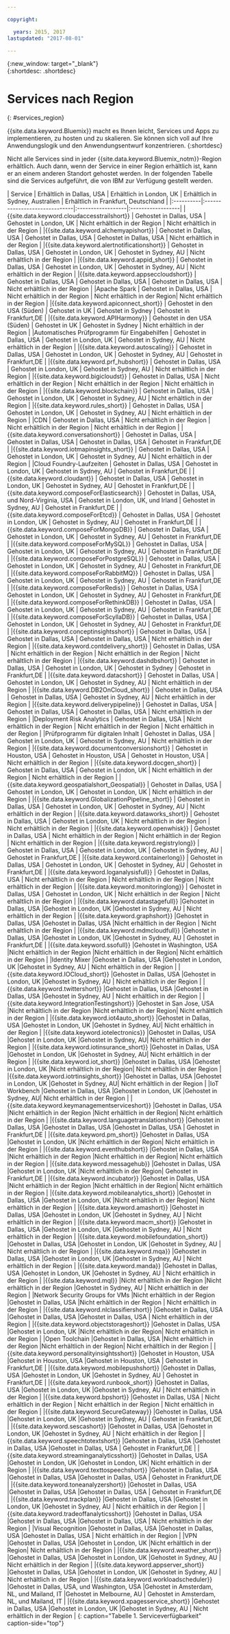 ```yaml
---

copyright:

  years: 2015, 2017
lastupdated: "2017-08-01"

---
```


{:new_window: target="_blank"}  
{:shortdesc: .shortdesc}


# Services nach Region
{: #services_region}

{{site.data.keyword.Bluemix}} macht es Ihnen leicht, Services und Apps zu implementieren, zu hosten und zu skalieren. Sie können sich voll auf Ihre Anwendungslogik und den Anwendungsentwurf konzentrieren. 
{:shortdesc}

Nicht alle Services sind in jeder {{site.data.keyword.Bluemix_notm}}-Region erhältlich. Auch dann, wenn der Service in einer Region erhältlich ist, kann er an einem anderen Standort gehostet werden. In der folgenden Tabelle sind die Services aufgeführt, die von IBM zur Verfügung gestellt werden.



| Service | Erhältlich in Dallas, USA | Erhältlich in London, UK | Erhältlich in Sydney, Australien | Erhältlich in Frankfurt, Deutschland |
|:----------|:------------------------------|:------------------|:------------------|
|{{site.data.keyword.cloudaccesstrailshort}} | Gehostet in Dallas, USA | Gehostet in London, UK | Nicht erhältlich in der Region | Nicht erhältlich in der Region |
|{{site.data.keyword.alchemyapishort}} | Gehostet in Dallas, USA | Gehostet in Dallas, USA | Gehostet in Dallas, USA | Nicht erhältlich in der Region |
|{{site.data.keyword.alertnotificationshort}}	| Gehostet in Dallas, USA	| Gehostet in London, UK	| Gehostet in Sydney, AU | Nicht erhältlich in der Region |
|{{site.data.keyword.appid_short}} | Gehostet in Dallas, USA | Gehostet in London, UK | Gehostet in Sydney, AU | Nicht erhältlich in der Region |
|{{site.data.keyword.appseccloudshort}} | Gehostet in Dallas, USA | Gehostet in Dallas, USA | Gehostet in Dallas, USA | Nicht erhältlich in der Region |
|Apache Spark | Gehostet in Dallas, USA | Nicht erhältlich in der Region | Nicht erhältlich in der Region| Nicht erhältlich in der Region |
|{{site.data.keyword.apiconnect_short}} | Gehostet in den USA (Süden) | Gehostet in UK | Gehostet in Sydney | Gehostet in Frankfurt,DE |
|{{site.data.keyword.APIHarmony}} | Gehostet in den USA (Süden) | Gehostet in UK | Gehostet in Sydney | Nicht erhältlich in der Region |
|Automatisches Prüfprogramm für Eingabehilfen | Gehostet in Dallas, USA | Gehostet in London, UK | Gehostet in Sydney, AU | Nicht erhältlich in der Region |
|{{site.data.keyword.autoscaling}} | Gehostet in Dallas, USA | Gehostet in London, UK | Gehostet in Sydney, AU | Gehostet in Frankfurt,DE |
|{{site.data.keyword.prf_hubshort}}	| Gehostet in Dallas, USA | Gehostet in London, UK | Gehostet in Sydney, AU | Nicht erhältlich in der Region |
|{{site.data.keyword.bigicloudst}} | Gehostet in Dallas, USA | Nicht erhältlich in der Region | Nicht erhältlich in der Region | Nicht erhältlich in der Region |
|{{site.data.keyword.blockchain}} | Gehostet in Dallas, USA | Gehostet in London, UK | Gehostet in Sydney, AU | Nicht erhältlich in der Region |
|{{site.data.keyword.rules_short}} | Gehostet in Dallas, USA | Gehostet in London, UK | Gehostet in Sydney, AU | Nicht erhältlich in der Region |
|CDN | Gehostet in Dallas, USA | Nicht erhältlich in der Region | Nicht erhältlich in der Region | Nicht erhältlich in der Region |
|{{site.data.keyword.conversationshort}} | Gehostet in Dallas, USA | Gehostet in Dallas, USA | Gehostet in Dallas, USA | Gehostet in Frankfurt,DE |
|{{site.data.keyword.iotmapinsights_short}} | Gehostet in Dallas, USA | Gehostet in London, UK | Gehostet in Sydney, AU | Nicht erhältlich in der Region |
|Cloud Foundry-Laufzeiten | Gehostet in Dallas, USA | Gehostet in London, UK | Gehostet in Sydney, AU | Gehostet in Frankfurt,DE |
|{{site.data.keyword.cloudant}} | Gehostet in Dallas, USA | Gehostet in London, UK | Gehostet in Sydney, AU | Gehostet in Frankfurt,DE |
|{{site.data.keyword.composeForElasticsearch}} | Gehostet in Dallas, USA, und Nord-Virginia, USA | Gehostet in London, UK, und Irland | Gehostet in Sydney, AU | Gehostet in Frankfurt,DE |
|{{site.data.keyword.composeForEtcd}}	| Gehostet in Dallas, USA	| Gehostet in London, UK	| Gehostet in Sydney, AU | Gehostet in Frankfurt,DE |
|{{site.data.keyword.composeForMongoDB}} | Gehostet in Dallas, USA | Gehostet in London, UK | Gehostet in Sydney, AU | Gehostet in Frankfurt,DE |
|{{site.data.keyword.composeForMySQL}} | Gehostet in Dallas, USA | Gehostet in London, UK | Gehostet in Sydney, AU | Gehostet in Frankfurt,DE |
|{{site.data.keyword.composeForPostgreSQL}} | Gehostet in Dallas, USA | Gehostet in London, UK | Gehostet in Sydney, AU | Gehostet in Frankfurt,DE |
|{{site.data.keyword.composeForRabbitMQ}}	| Gehostet in Dallas, USA	| Gehostet in London, UK | Gehostet in Sydney, AU | Gehostet in Frankfurt,DE |
|{{site.data.keyword.composeForRedis}} | Gehostet in Dallas, USA	| Gehostet in London, UK | Gehostet in Sydney, AU | Gehostet in Frankfurt,DE |
|{{site.data.keyword.composeForRethinkDB}} | Gehostet in Dallas, USA | Gehostet in London, UK | Gehostet in Sydney, AU | Gehostet in Frankfurt,DE |
|{{site.data.keyword.composeForScyllaDB}} | Gehostet in Dallas, USA | Gehostet in London, UK | Gehostet in Sydney, AU | Gehostet in Frankfurt,DE |
|{{site.data.keyword.conceptinsightsshort}}	| Gehostet in Dallas, USA	| Gehostet in Dallas, USA	| Gehostet in Dallas, USA | Nicht erhältlich in der Region |
|{{site.data.keyword.contdelivery_short}} | Gehostet in Dallas, USA | Nicht erhältlich in der Region | Nicht erhältlich in der Region | Nicht erhältlich in der Region |
|{{site.data.keyword.dashdbshort}} | Gehostet in Dallas, USA | Gehostet in London, UK | Gehostet in Sydney | Gehostet in Frankfurt,DE |
|{{site.data.keyword.datacshort}}	| Gehostet in Dallas, USA	| Gehostet in London, UK	| Gehostet in Sydney, AU | Nicht erhältlich in der Region |
|{{site.data.keyword.DB2OnCloud_short}}	| Gehostet in Dallas, USA	| Gehostet in Dallas, USA	| Gehostet in Sydney, AU | Nicht erhältlich in der Region |
|{{site.data.keyword.deliverypipeline}}	| Gehostet in Dallas, USA | Gehostet in Dallas, USA	| Gehostet in Dallas, USA | Nicht erhältlich in der Region |
|Deployment Risk Analytics | Gehostet in Dallas, USA | Nicht erhältlich in der Region | Nicht erhältlich in der Region | Nicht erhältlich in der Region |
|Prüfprogramm für digitalen Inhalt | Gehostet in Dallas, USA | Gehostet in London, UK | Gehostet in Sydney, AU | Nicht erhältlich in der Region |
|{{site.data.keyword.documentconversionshort}} | Gehostet in Houston, USA	| Gehostet in Houston, USA	| Gehostet in Houston, USA | Nicht erhältlich in der Region |
|{{site.data.keyword.docgen_short}}	| Gehostet in Dallas, USA	| Gehostet in London, UK	| Nicht erhältlich in der Region | Nicht erhältlich in der Region |
|{{site.data.keyword.geospatialshort_Geospatial}}	| Gehostet in Dallas, USA	| Gehostet in London, UK	| Gehostet in London, UK | Nicht erhältlich in der Region |
|{{site.data.keyword.GlobalizationPipeline_short}}	| Gehostet in Dallas, USA	| Gehostet in London, UK	| Gehostet in Sydney, AU | Nicht erhältlich in der Region |
|{{site.data.keyword.dataworks_short}} | Gehostet in Dallas, USA | Gehostet in London, UK | Nicht erhältlich in der Region | Nicht erhältlich in der Region |
|{{site.data.keyword.openwhisk}} | Gehostet in Dallas, USA | Nicht erhältlich in der Region | Nicht erhältlich in der Region | Nicht erhältlich in der Region |
|{{site.data.keyword.registrylong}} | Gehostet in Dallas, USA | Gehostet in London, UK | Gehostet in Sydney, AU | Gehostet in Frankfurt,DE |
|{{site.data.keyword.containerlong}} | Gehostet in Dallas, USA | Gehostet in London, UK | Gehostet in Sydney, AU | Gehostet in Frankfurt,DE |
|{{site.data.keyword.loganalysisfull}} | Gehostet in Dallas, USA | Nicht erhältlich in der Region | Nicht erhältlich in der Region | Nicht erhältlich in der Region |
|{{site.data.keyword.monitoringlong}} | Gehostet in Dallas, USA | Gehostet in London, UK | Nicht erhältlich in der Region | Nicht erhältlich in der Region |
|{{site.data.keyword.datastagefull}}		|Gehostet in Dallas, USA		|Gehostet in London, UK		|Gehostet in Sydney, AU | Nicht erhältlich in der Region |
|{{site.data.keyword.graphshort}}       |Gehostet in Dallas, USA		|Gehostet in Dallas, USA		|Nicht erhältlich in der Region | Nicht erhältlich in der Region |
|{{site.data.keyword.mdmcloudfull}}		|Gehostet in Dallas, USA		|Gehostet in London, UK		|Gehostet in Sydney, AU | Gehostet in Frankfurt,DE |
|{{site.data.keyword.ssofull}}			|Gehostet in Washington, USA		|Nicht erhältlich in der Region		|Nicht erhältlich in der Region| Nicht erhältlich in der Region |
|Identity Mixer		|Gehostet in Dallas, USA		|Gehostet in London, UK		|Gehostet in Sydney, AU | Nicht erhältlich in der Region |
|{{site.data.keyword.IOCloud_short}}		|Gehostet in Dallas, USA		|Gehostet in London, UK		|Gehostet in Sydney, AU | Nicht erhältlich in der Region |
|{{site.data.keyword.twittershort}}		|Gehostet in Dallas, USA		|Gehostet in Dallas, USA		|Gehostet in Sydney, AU | Nicht erhältlich in der Region |
|{{site.data.keyword.IntegrationTestingshort}}	|Gehostet in San Jose, USA		|Nicht erhältlich in der Region		|Nicht erhältlich in der Region| Nicht erhältlich in der Region |
|{{site.data.keyword.iot4auto_short}}		|Gehostet in Dallas, USA		|Gehostet in London, UK		|Gehostet in Sydney, AU| Nicht erhältlich in der Region |
|{{site.data.keyword.iotelectronics}}		|Gehostet in Dallas, USA		|Gehostet in London, UK		|Gehostet in Sydney, AU| Nicht erhältlich in der Region |
|{{site.data.keyword.iotinsurance_short}}		|Gehostet in Dallas, USA		|Gehostet in London, UK		|Gehostet in Sydney, AU| Nicht erhältlich in der Region |
|{{site.data.keyword.iot_short}}		|Gehostet in Dallas, USA		|Gehostet in London, UK		|Nicht erhältlich in der Region| Nicht erhältlich in der Region |
|{{site.data.keyword.iotrtinsights_short}}		|Gehostet in Dallas, USA		|Gehostet in London, UK		|Gehostet in Sydney, AU| Nicht erhältlich in der Region |
|IoT Workbench		|Gehostet in Dallas, USA		|Gehostet in London, UK		|Gehostet in Sydney, AU| Nicht erhältlich in der Region |
|{{site.data.keyword.keymanagementserviceshort}}	|Gehostet in Dallas, USA		|Nicht erhältlich in der Region		|Nicht erhältlich in der Region| Nicht erhältlich in der Region |
|{{site.data.keyword.languagetranslationshort}}	|Gehostet in Dallas, USA		|Gehostet in Dallas, USA		|Gehostet in Dallas, USA | Gehostet in Frankfurt,DE |
|{{site.data.keyword.pm_short}}   |Gehostet in Dallas, USA		|Gehostet in London, UK		|Nicht erhältlich in der Region| Nicht erhältlich in der Region |
|{{site.data.keyword.eventhubshort}}		|Gehostet in Dallas, USA		|Nicht erhältlich in der Region		|Nicht erhältlich in der Region| Nicht erhältlich in der Region |
|{{site.data.keyword.messagehub}}		|Gehostet in Dallas, USA		|Gehostet in London, UK		|Nicht erhältlich in der Region| Gehostet in Frankfurt,DE |
|{{site.data.keyword.incubator}}		|Gehostet in Dallas, USA		|Nicht erhältlich in der Region		|Nicht erhältlich in der Region| Nicht erhältlich in der Region |
|{{site.data.keyword.mobileanalytics_short}}		|Gehostet in Dallas, USA		|Gehostet in London, UK		|Nicht erhältlich in der Region| Nicht erhältlich in der Region |
|{{site.data.keyword.amashort}}			|Gehostet in Dallas, USA		|Gehostet in London, UK			|Gehostet in Sydney, AU | Nicht erhältlich in der Region |
|{{site.data.keyword.macm_short}}		|Gehostet in Dallas, USA		|Gehostet in London, UK			|Gehostet in Sydney, AU | Nicht erhältlich in der Region |
|{{site.data.keyword.mobilefoundation_short}}			|Gehostet in Dallas, USA		|Gehostet in London, UK			|Gehostet in Sydney, AU | Nicht erhältlich in der Region |
|{{site.data.keyword.mqa}}			|Gehostet in Dallas, USA		|Gehostet in London, UK			|Gehostet in Sydney, AU | Nicht erhältlich in der Region |
|{{site.data.keyword.manda}}			|Gehostet in Dallas, USA		|Gehostet in London, UK		|Gehostet in Sydney, AU | Nicht erhältlich in der Region |
|{{site.data.keyword.mql}}			|Nicht erhältlich in der Region		|Nicht erhältlich in der Region		|Gehostet in Sydney, AU | Nicht erhältlich in der Region |
|Network Security Groups for VMs 	|Nicht erhältlich in der Region		|Gehostet in Dallas, USA		|Nicht erhältlich in der Region | Nicht erhältlich in der Region |
|{{site.data.keyword.nlclassifiershort}} 	|Gehostet in Dallas, USA		|Gehostet in Dallas, USA		|Gehostet in Dallas, USA | Nicht erhältlich in der Region |
|{{site.data.keyword.objectstorageshort}}	|Gehostet in Dallas, USA		|Gehostet in London, UK		|Nicht erhältlich in der Region| Nicht erhältlich in der Region |
|Open Toolchain			|Gehostet in Dallas, USA		|Nicht erhältlich in der Region		|Nicht erhältlich in der Region| Nicht erhältlich in der Region |
|{{site.data.keyword.personalityinsightsshort}}	|Gehostet in Houston, USA		|Gehostet in Houston, USA		|Gehostet in Houston, USA | Gehostet in Frankfurt,DE |
|{{site.data.keyword.mobilepushshort}}				|Gehostet in Dallas, USA		|Gehostet in London, UK			|Gehostet in Sydney, AU | Gehostet in Frankfurt,DE |
|{{site.data.keyword.runbook_short}}				|Gehostet in Dallas, USA		|Gehostet in London, UK			|Gehostet in Sydney, AU | Nicht erhältlich in der Region |
|{{site.data.keyword.bpshort}}				|Gehostet in Dallas, USA		| Nicht erhältlich in der Region | Nicht erhältlich in der Region | Nicht erhältlich in der Region |
|{{site.data.keyword.SecureGateway}}		|Gehostet in Dallas, USA		|Gehostet in London, UK		|Gehostet in Sydney, AU | Gehostet in Frankfurt,DE |
|{{site.data.keyword.sescashort}}		|Gehostet in Dallas, USA		|Gehostet in London, UK		|Gehostet in Sydney, AU | Nicht erhältlich in der Region |
|{{site.data.keyword.speechtotextshort}}	|Gehostet in Dallas, USA		|Gehostet in Dallas, USA		|Gehostet in Dallas, USA | Gehostet in Frankfurt,DE |
|{{site.data.keyword.streaminganalyticsshort}}	|Gehostet in Dallas, USA		|Gehostet in London, UK		|Gehostet in London, UK| Nicht erhältlich in der Region |
|{{site.data.keyword.texttospeechshort}} 	|Gehostet in Dallas, USA		|Gehostet in Dallas, USA		|Gehostet in Dallas, USA | Gehostet in Frankfurt,DE |
|{{site.data.keyword.toneanalyzershort}} 	|Gehostet in Dallas, USA		|Gehostet in Dallas, USA		|Gehostet in Dallas, USA | Gehostet in Frankfurt,DE |
|{{site.data.keyword.trackplan}}		|Gehostet in Dallas, USA		|Gehostet in London, UK		|Gehostet in Sydney, AU | Nicht erhältlich in der Region |
|{{site.data.keyword.tradeoffanalyticsshort}}	|Gehostet in Dallas, USA		|Gehostet in Dallas, USA		|Gehostet in Dallas, USA | Nicht erhältlich in der Region |
|Visual Recognition	|Gehostet in Dallas, USA		|Gehostet in Dallas, USA		|Gehostet in Dallas, USA | Nicht erhältlich in der Region |
|VPN			|Gehostet in Dallas, USA		|Gehostet in London, UK		|Nicht erhältlich in der Region| Nicht erhältlich in der Region |
|{{site.data.keyword.weather_short}}		|Gehostet in Dallas, USA		|Gehostet in London, UK		|Gehostet in Sydney, AU | Nicht erhältlich in der Region |
|{{site.data.keyword.appserver_short}}	|Gehostet in Dallas, USA		|Gehostet in London, UK		|Gehostet in Sydney, AU | Nicht erhältlich in der Region |
|{{site.data.keyword.workloadscheduler}}	|Gehostet in Dallas, USA, und Washington, USA		|Gehostet in Amsterdam, NL, und Mailand, IT		|Gehostet in Melbourne, AU | Gehostet in Amsterdam, NL, und Mailand, IT |
|{{site.data.keyword.xpagesservice_short}}	|Gehostet in Dallas, USA		|Gehostet in London, UK		|Gehostet in Sydney, AU | Nicht erhältlich in der Region |
{: caption="Tabelle 1. Serviceverfügbarkeit" caption-side="top"}
